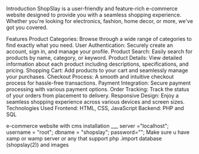 Introduction
ShopSlay is a user-friendly and feature-rich e-commerce website designed to provide you with a seamless shopping experience. Whether you're looking for electronics, fashion, home decor, or more, we've got you covered.

Features
Product Categories: Browse through a wide range of categories to find exactly what you need.
User Authentication: Securely create an account, sign in, and manage your profile.
Product Search: Easily search for products by name, category, or keyword.
Product Details: View detailed information about each product including descriptions, specifications, and pricing.
Shopping Cart: Add products to your cart and seamlessly manage your purchases.
Checkout Process: A smooth and intuitive checkout process for hassle-free transactions.
Payment Integration: Secure payment processing with various payment options.
Order Tracking: Track the status of your orders from placement to delivery.
Responsive Design: Enjoy a seamless shopping experience across various devices and screen sizes.
Technologies Used
Frontend: HTML, CSS, JavaScript
Backend: PHP and SQL

e-commerce website with cms 
installation ___ 
server ="localhost";
username = "root";
dbname = "shopslay";
password="";
Make sure u have xamp or wamp server or any that support php .import database (shopslay(2)) and images 

